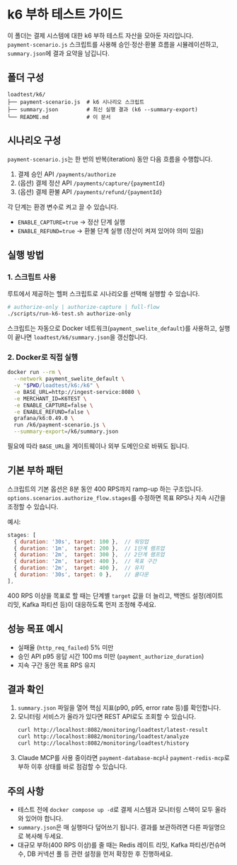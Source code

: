 # k6 부하 테스트 가이드

이 폴더는 결제 시스템에 대한 k6 부하 테스트 자산을 모아둔 자리입니다.  
`payment-scenario.js` 스크립트를 사용해 승인·정산·환불 흐름을 시뮬레이션하고, `summary.json`에 결과 요약을 남깁니다.

## 폴더 구성

```
loadtest/k6/
├── payment-scenario.js  # k6 시나리오 스크립트
├── summary.json         # 최신 실행 결과 (k6 --summary-export)
└── README.md            # 이 문서
```

## 시나리오 구성

`payment-scenario.js`는 한 번의 반복(iteration) 동안 다음 흐름을 수행합니다.

1. 결제 승인 API `/payments/authorize`
2. (옵션) 결제 정산 API `/payments/capture/{paymentId}`
3. (옵션) 결제 환불 API `/payments/refund/{paymentId}`

각 단계는 환경 변수로 켜고 끌 수 있습니다.

- `ENABLE_CAPTURE=true` → 정산 단계 실행
- `ENABLE_REFUND=true` → 환불 단계 실행 (정산이 켜져 있어야 의미 있음)

## 실행 방법

### 1. 스크립트 사용

루트에서 제공하는 헬퍼 스크립트로 시나리오를 선택해 실행할 수 있습니다.

```bash
# authorize-only | authorize-capture | full-flow
./scripts/run-k6-test.sh authorize-only
```

스크립트는 자동으로 Docker 네트워크(`payment_swelite_default`)를 사용하고, 실행이 끝나면 `loadtest/k6/summary.json`을 갱신합니다.

### 2. Docker로 직접 실행

```bash
docker run --rm \
  --network payment_swelite_default \
  -v "$PWD/loadtest/k6:/k6" \
  -e BASE_URL=http://ingest-service:8080 \
  -e MERCHANT_ID=K6TEST \
  -e ENABLE_CAPTURE=false \
  -e ENABLE_REFUND=false \
  grafana/k6:0.49.0 \
  run /k6/payment-scenario.js \
  --summary-export=/k6/summary.json
```

필요에 따라 `BASE_URL`을 게이트웨이나 외부 도메인으로 바꿔도 됩니다.

## 기본 부하 패턴

스크립트의 기본 옵션은 8분 동안 400 RPS까지 ramp-up 하는 구조입니다.  
`options.scenarios.authorize_flow.stages`를 수정하면 목표 RPS나 지속 시간을 조정할 수 있습니다.

예시:

```javascript
stages: [
  { duration: '30s', target: 100 },  // 워밍업
  { duration: '1m',  target: 200 },  // 1단계 램프업
  { duration: '2m',  target: 300 },  // 2단계 램프업
  { duration: '2m',  target: 400 },  // 목표 구간
  { duration: '2m',  target: 400 },  // 유지
  { duration: '30s', target: 0 },    // 쿨다운
],
```

400 RPS 이상을 목표로 할 때는 단계별 `target` 값을 더 늘리고, 백엔드 설정(레이트 리밋, Kafka 파티션 등)이 대응하도록 먼저 조정해 주세요.

## 성능 목표 예시

- 실패율 (`http_req_failed`) 5% 미만
- 승인 API p95 응답 시간 100 ms 미만 (`payment_authorize_duration`)
- 지속 구간 동안 목표 RPS 유지

## 결과 확인

1. `summary.json` 파일을 열어 핵심 지표(p90, p95, error rate 등)를 확인합니다.
2. 모니터링 서비스가 올라가 있다면 REST API로도 조회할 수 있습니다.
   ```bash
   curl http://localhost:8082/monitoring/loadtest/latest-result
   curl http://localhost:8082/monitoring/loadtest/analyze
   curl http://localhost:8082/monitoring/loadtest/history
   ```
3. Claude MCP를 사용 중이라면 `payment-database-mcp`나 `payment-redis-mcp`로 부하 이후 상태를 바로 점검할 수 있습니다.

## 주의 사항

- 테스트 전에 `docker compose up -d`로 결제 시스템과 모니터링 스택이 모두 올라와 있어야 합니다.
- `summary.json`은 매 실행마다 덮어쓰기 됩니다. 결과를 보관하려면 다른 파일명으로 복사해 두세요.
- 대규모 부하(400 RPS 이상)를 줄 때는 Redis 레이트 리밋, Kafka 파티션/컨슈머 수, DB 커넥션 풀 등 관련 설정을 먼저 확장한 후 진행하세요.
